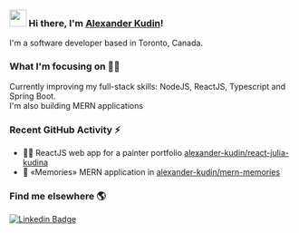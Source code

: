 ### <img src="https://media.giphy.com/media/hvRJCLFzcasrR4ia7z/giphy.gif" width="30px"> Hi there, I'm [Alexander Kudin](http://alexanderkudin.ru)!

I'm a software developer based in Toronto, Canada.

### What I'm focusing on 👨‍💻

Currently improving my full-stack skills: NodeJS, ReactJS, Typescript and Spring Boot.<br />
I'm also building MERN applications

### Recent GitHub Activity ⚡
<!-- POST-LIST:START -->
- 🧑‍🎨 ReactJS web app for a painter portfolio [alexander-kudin/react-julia-kudina](https://github.com/alexander-kudin/react-julia-kudina)
- 💭 «Memories» MERN application in [alexander-kudin/mern-memories](https://github.com/alexander-kudin/mern-memories)
<!-- POST-LIST:END -->

### Find me elsewhere 🌎

[![Linkedin Badge](https://img.shields.io/badge/-LinkedIn-blue?style=flat-square&logo=Linkedin&logoColor=white&link=https://www.linkedin.com/in/alexanderkudin/)](https://www.linkedin.com/in/alexanderkudin/)

[linkedin]: https://www.linkedin.com/in/alexanderkudin/
